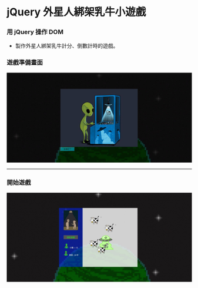 # jQuery 外星人綁架乳牛小遊戲

### 用 jQuery 操作 DOM

- 製作外星人綁架乳牛計分、倒數計時的遊戲。

### 遊戲準備畫面

![image](./images/ready.jpg)

---

### 開始遊戲

![image](./images/game.jpg)
